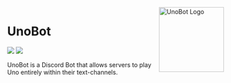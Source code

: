 <img src="https://cdn.discordapp.com/avatars/565305035592957954/5c252fbb1bfa80e04c811f83e5243e51.png" alt="UnoBot Logo" align="left" style="width:150px; height:150px; display:block; float:right;"/>

# UnoBot

[![](https://img.shields.io/discord/640350242167848964?color=%235865F2&label=UnoBot%20Server&logo=discord&logoColor=%235865F2&style=flat-square)](https://discord.gg/xYtCqnX) [![](https://img.shields.io/github/package-json/v/abalabahaha/eris/dev?color=%232772b2&style=flat-square&label=Eris)](https://github.com/abalabahaha/eris/tree/dev)

UnoBot is a Discord Bot that allows servers to play Uno entirely within their text-channels.
